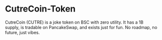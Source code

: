 # CutreCoin-Token
CutreCoin (CUTRE) is a joke token on BSC with zero utility. It has a 1B supply, is tradable on PancakeSwap, and exists just for fun. No roadmap, no future, just vibes.
